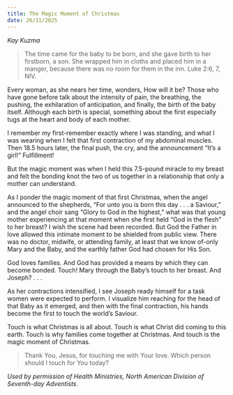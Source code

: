 ```yaml
---
title: The Magic Moment of Christmas
date: 26/11/2025
---
```


_Kay Kuzma_

> <p></p>
> The time came for the baby to be born, and she gave birth to her firstborn, a son. She wrapped him in cloths and placed him in a manger, because there was no room for them in the inn. Luke 2:6, 7, NIV.

Every woman, as she nears her time, wonders, How will it be? Those who have gone before talk about the intensity of pain, the breathing, the pushing, the exhilaration of anticipation, and finally, the birth of the baby itself. Although each birth is special, something about the first especially tugs at the heart and body of each mother.

I remember my first-remember exactly where I was standing, and what I was wearing when I felt that first contraction of my abdominal muscles. Then 18.5 hours later, the final push, the cry, and the announcement “It’s a girl!” Fulfillment!

But the magic moment was when I held this 7.5-pound miracle to my breast and felt the bonding knot the two of us together in a relationship that only a mother can understand.

As I ponder the magic moment of that first Christmas, when the angel announced to the shepherds, “For unto you is born this day . . . a Saviour,” and the angel choir sang “Glory to God in the highest,” what was that young mother experiencing at that moment when she first held “God in the flesh” to her breast? I wish the scene had been recorded. But God the Father in love allowed this intimate moment to be shielded from public view. There was no doctor, midwife, or attending family, at least that we know of-only Mary and the Baby, and the earthly father God had chosen for His Son.

God loves families. And God has provided a means by which they can become bonded. Touch! Mary through the Baby’s touch to her breast. And Joseph? . . .

As her contractions intensified, I see Joseph ready himself for a task women were expected to perform. I visualize him reaching for the head of that Baby as it emerged, and then with the final contraction, his hands become the first to touch the world’s Saviour.

Touch is what Christmas is all about. Touch is what Christ did coming to this earth. Touch is why families come together at Christmas. And touch is the magic moment of Christmas.

> <callout></callout>
> Thank You, Jesus, for touching me with Your love. Which person should I touch for You today?

_Used by permission of Health Ministries, North American Division of Seventh-day Adventists._